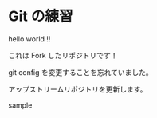 # Git の練習

hello world !!

これは Fork したリポジトリです！

git config を変更することを忘れていました。

アップストリームリポジトリを更新します。

sample
